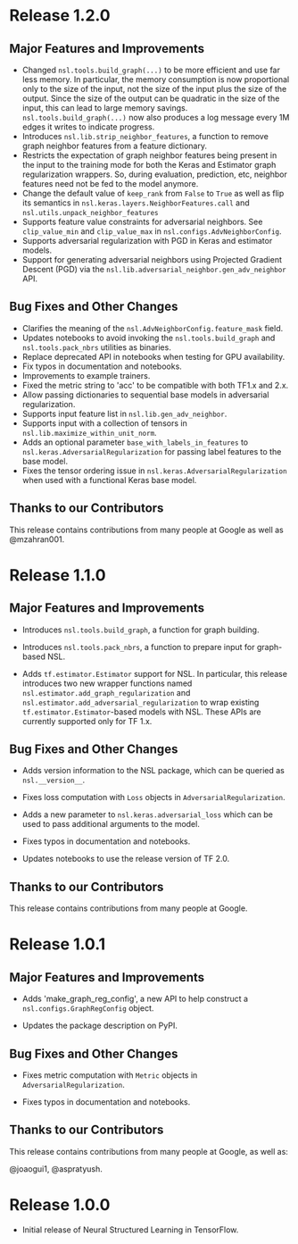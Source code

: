 # Release 1.2.0

## Major Features and Improvements

*   Changed `nsl.tools.build_graph(...)` to be more efficient and use far less
    memory. In particular, the memory consumption is now proportional only to
    the size of the input, not the size of the input plus the size of the
    output. Since the size of the output can be quadratic in the size of the
    input, this can lead to large memory savings. `nsl.tools.build_graph(...)`
    now also produces a log message every 1M edges it writes to indicate
    progress.
*   Introduces `nsl.lib.strip_neighbor_features`, a function to remove graph
    neighbor features from a feature dictionary.
*   Restricts the expectation of graph neighbor features being present in the
    input to the training mode for both the Keras and Estimator graph
    regularization wrappers. So, during evaluation, prediction, etc, neighbor
    features need not be fed to the model anymore.
*   Change the default value of `keep_rank` from `False` to `True` as well as
    flip its semantics in `nsl.keras.layers.NeighborFeatures.call` and
    `nsl.utils.unpack_neighbor_features`
*   Supports feature value constraints for adversarial neighbors. See
    `clip_value_min` and `clip_value_max` in `nsl.configs.AdvNeighborConfig`.
*   Supports adversarial regularization with PGD in Keras and estimator models.
*   Support for generating adversarial neighbors using Projected Gradient
    Descent (PGD) via the `nsl.lib.adversarial_neighbor.gen_adv_neighbor` API.

## Bug Fixes and Other Changes

*   Clarifies the meaning of the `nsl.AdvNeighborConfig.feature_mask` field.
*   Updates notebooks to avoid invoking the `nsl.tools.build_graph` and
    `nsl.tools.pack_nbrs` utilities as binaries.
*   Replace deprecated API in notebooks when testing for GPU availability.
*   Fix typos in documentation and notebooks.
*   Improvements to example trainers.
*   Fixed the metric string to 'acc' to be compatible with both TF1.x and 2.x.
*   Allow passing dictionaries to sequential base models in adversarial
    regularization.
*   Supports input feature list in `nsl.lib.gen_adv_neighbor`.
*   Supports input with a collection of tensors in
    `nsl.lib.maximize_within_unit_norm`.
*   Adds an optional parameter `base_with_labels_in_features` to
    `nsl.keras.AdversarialRegularization` for passing label features to the base
    model.
*   Fixes the tensor ordering issue in `nsl.keras.AdversarialRegularization`
    when used with a functional Keras base model.

## Thanks to our Contributors

This release contains contributions from many people at Google as well as
@mzahran001.

# Release 1.1.0

## Major Features and Improvements

*   Introduces `nsl.tools.build_graph`, a function for graph building.

*   Introduces `nsl.tools.pack_nbrs`, a function to prepare input for
    graph-based NSL.

*   Adds `tf.estimator.Estimator` support for NSL. In particular, this release
    introduces two new wrapper functions named
    `nsl.estimator.add_graph_regularization` and
    `nsl.estimator.add_adversarial_regularization` to wrap existing
    `tf.estimator.Estimator`-based models with NSL. These APIs are currently
    supported only for TF 1.x.

## Bug Fixes and Other Changes

*   Adds version information to the NSL package, which can be queried as
    `nsl.__version__`.

*   Fixes loss computation with `Loss` objects in `AdversarialRegularization`.

*   Adds a new parameter to `nsl.keras.adversarial_loss` which can be used to
    pass additional arguments to the model.

*   Fixes typos in documentation and notebooks.

*   Updates notebooks to use the release version of TF 2.0.

## Thanks to our Contributors

This release contains contributions from many people at Google.

# Release 1.0.1

## Major Features and Improvements

*   Adds 'make_graph_reg_config', a new API to help construct a
    `nsl.configs.GraphRegConfig` object.

*   Updates the package description on PyPI.

## Bug Fixes and Other Changes

*   Fixes metric computation with `Metric` objects in
    `AdversarialRegularization`.

*   Fixes typos in documentation and notebooks.

## Thanks to our Contributors

This release contains contributions from many people at Google, as well as:

@joaogui1, @aspratyush.

# Release 1.0.0

*   Initial release of Neural Structured Learning in TensorFlow.
